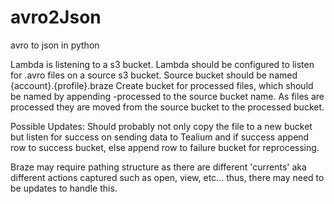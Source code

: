 # avro2Json
avro to json in python


Lambda is listening to a s3 bucket. 
Lambda should be configured to listen for .avro files on a source s3 bucket.
Source bucket should be named {account}.{profile}.braze
Create bucket for processed files, which should be named by appending -processed to the source bucket name.
As files are processed they are moved from the source bucket to the processed bucket.


Possible Updates:
Should probably not only copy the file to a new bucket
but listen for success on sending data to Tealium and
if success append row to success bucket, else append
row to failure bucket for reprocessing.

Braze may require pathing structure as there are different 'currents'
aka different actions captured such as open, view, etc... thus, there may need to be updates to handle this.
